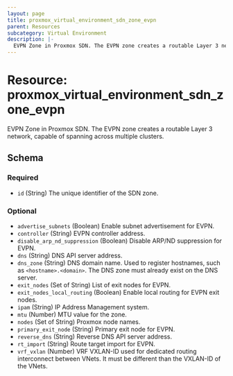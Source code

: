 ```yaml
---
layout: page
title: proxmox_virtual_environment_sdn_zone_evpn
parent: Resources
subcategory: Virtual Environment
description: |-
  EVPN Zone in Proxmox SDN. The EVPN zone creates a routable Layer 3 network, capable of spanning across multiple clusters.
---
```


# Resource: proxmox_virtual_environment_sdn_zone_evpn

EVPN Zone in Proxmox SDN. The EVPN zone creates a routable Layer 3 network, capable of spanning across multiple clusters.



<!-- schema generated by tfplugindocs -->
## Schema

### Required

- `id` (String) The unique identifier of the SDN zone.

### Optional

- `advertise_subnets` (Boolean) Enable subnet advertisement for EVPN.
- `controller` (String) EVPN controller address.
- `disable_arp_nd_suppression` (Boolean) Disable ARP/ND suppression for EVPN.
- `dns` (String) DNS API server address.
- `dns_zone` (String) DNS domain name. Used to register hostnames, such as `<hostname>.<domain>`. The DNS zone must already exist on the DNS server.
- `exit_nodes` (Set of String) List of exit nodes for EVPN.
- `exit_nodes_local_routing` (Boolean) Enable local routing for EVPN exit nodes.
- `ipam` (String) IP Address Management system.
- `mtu` (Number) MTU value for the zone.
- `nodes` (Set of String) Proxmox node names.
- `primary_exit_node` (String) Primary exit node for EVPN.
- `reverse_dns` (String) Reverse DNS API server address.
- `rt_import` (String) Route target import for EVPN.
- `vrf_vxlan` (Number) VRF VXLAN-ID used for dedicated routing interconnect between VNets. It must be different than the VXLAN-ID of the VNets.
